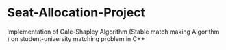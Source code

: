 # Seat-Allocation-Project
Implementation of Gale-Shapley Algorithm (Stable match making Algorithm ) on student-university matching problem in C++
